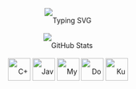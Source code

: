 <div align="center" style="padding-top: 20px; line-height: 50px;"">
  <br/>
  <img src="https://readme-typing-svg.herokuapp.com?font=Bebas+Neue&pause=1000&width=1100&lines=Welcome!;欢迎！;स्वागत!;¡Bienvenido!;!مرحباً;Bienvenue!;স্বাগতম!;Bem-vindo!;Добро%20пожаловать!;!خوش%20آمدید;Selamat%20datang!;Willkommen!;いらっしゃいませ！;स्वागत%20आहे!;స్వాగతం!;Hoş%20geldin!;Barka%20da%20zuwa!;வருக!;歡迎！;Karibu!;Chào%20mừng!;ਜੀ%20ਆਇਆਂ%20ਨੂੰ!;!جی%20آیاں%20نوں%20کہنا;환영!;!خوش%20آمدید;Sugeng%20rawuh!;Benvenuto!;સ્વાગત%20છે!;ยินดีต้อนรับ!;እንኳን%20ደህና%20መጣህ!;ಸ್ವಾಗತ!;स्वागत!&center=true&color=cd205f&size=35" alt="Typing SVG" />
  <br/>
  <img src="https://github-readme-stats.vercel.app/api/top-langs/?username=99De&theme=monokai&show_icons=true&hide_border=true&layout=compact" alt="GitHub Stats"/>
  <br/>
  <img src="https://techstack-generator.vercel.app/cpp-icon.svg" alt="C++" width="45" height="45" />
  <img src="https://techstack-generator.vercel.app/java-icon.svg" alt="Java" width="45" height="45" />
  <img src="https://techstack-generator.vercel.app/mysql-icon.svg" alt="MySQL" width="45" height="45" />
  <img src="https://techstack-generator.vercel.app/docker-icon.svg" alt="Docker" width="45" height="45" />  
  <img src="https://techstack-generator.vercel.app/kubernetes-icon.svg" alt="Kubernetes" width="45" height="45" />
</div>
